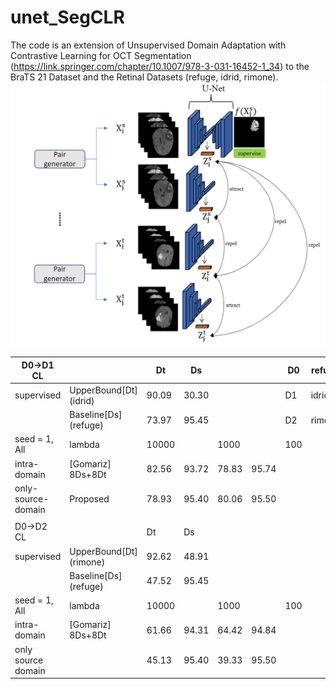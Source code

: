 # unet_SegCLR
The code is an extension of Unsupervised Domain Adaptation with Contrastive Learning for OCT Segmentation (https://link.springer.com/chapter/10.1007/978-3-031-16452-1_34) 
to the BraTS 21 Dataset and the Retinal Datasets (refuge, idrid, rimone).
![alt text](https://github.com/LingkaiZhu1999/unet_SegCLR/blob/main/illustration.PNG?raw=true)

| D0->D1 CL          |                         | Dt    | Ds    |       |       | D0  | refuge  |
|--------------------|-------------------------|-------|-------|-------|-------|-----|---------|
| supervised         | UpperBound[Dt] (idrid)  | 90.09 | 30.30 |       |       | D1  | idrid   |
|                    | Baseline[Ds] (refuge)   | 73.97 | 95.45 |       |       | D2  | rimone  |
| seed = 1, All      | lambda                  | 10000 |       | 1000  |       | 100 |         |
| intra-domain       | [Gomariz]  8Ds+8Dt      | 82.56 | 93.72 | 78.83 | 95.74 |     |         |
| only-source-domain | Proposed                | 78.93 | 95.40 | 80.06 | 95.50 |     |         |
|                    |                         |       |       |       |       |     |         |
| D0->D2 CL          |                         | Dt    | Ds    |       |       |     |         |
| supervised         | UpperBound[Dt] (rimone) | 92.62 | 48.91 |       |       |     |         |
|                    | Baseline[Ds] (refuge)   | 47.52 | 95.45 |       |       |     |         |
| seed = 1, All      | lambda                  | 10000 |       | 1000  |       | 100 |         |
| intra-domain       | [Gomariz]  8Ds+8Dt      | 61.66 | 94.31 | 64.42 | 94.84 |     |         |
| only source domain |                         | 45.13 | 95.40 | 39.33 | 95.50 |     |         |
